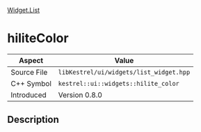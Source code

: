 [Widget.List](index)
# hiliteColor
| Aspect | Value |
| --- | --- |
| Source File | `libKestrel/ui/widgets/list_widget.hpp` |
| C++ Symbol | `kestrel::ui::widgets::hilite_color` |
| Introduced | Version 0.8.0 |
## Description

